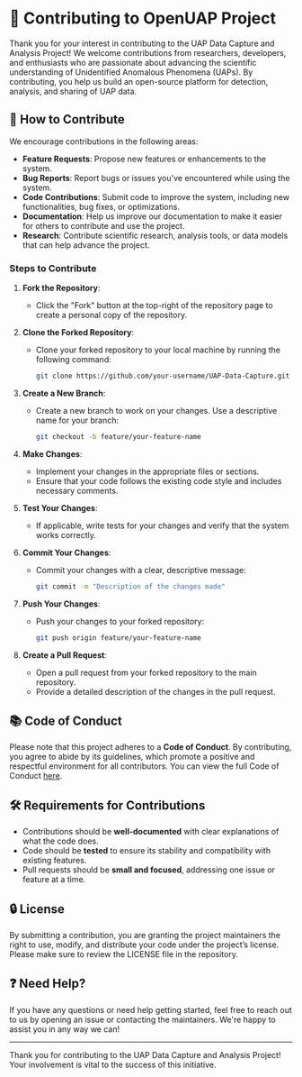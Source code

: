 # 🤝 Contributing to OpenUAP Project

Thank you for your interest in contributing to the UAP Data Capture and Analysis Project! We welcome contributions from researchers, developers, and enthusiasts who are passionate about advancing the scientific understanding of Unidentified Anomalous Phenomena (UAPs). By contributing, you help us build an open-source platform for detection, analysis, and sharing of UAP data.

## 📝 How to Contribute

We encourage contributions in the following areas:

- **Feature Requests**: Propose new features or enhancements to the system.
- **Bug Reports**: Report bugs or issues you've encountered while using the system.
- **Code Contributions**: Submit code to improve the system, including new functionalities, bug fixes, or optimizations.
- **Documentation**: Help us improve our documentation to make it easier for others to contribute and use the project.
- **Research**: Contribute scientific research, analysis tools, or data models that can help advance the project.

### Steps to Contribute

1. **Fork the Repository**: 
   - Click the "Fork" button at the top-right of the repository page to create a personal copy of the repository.

2. **Clone the Forked Repository**: 
   - Clone your forked repository to your local machine by running the following command:
     ```bash
     git clone https://github.com/your-username/UAP-Data-Capture.git
     ```
     
3. **Create a New Branch**:
   - Create a new branch to work on your changes. Use a descriptive name for your branch:
     ```bash
     git checkout -b feature/your-feature-name
     ```

4. **Make Changes**:
   - Implement your changes in the appropriate files or sections.
   - Ensure that your code follows the existing code style and includes necessary comments.

5. **Test Your Changes**:
   - If applicable, write tests for your changes and verify that the system works correctly.

6. **Commit Your Changes**:
   - Commit your changes with a clear, descriptive message:
     ```bash
     git commit -m "Description of the changes made"
     ```

7. **Push Your Changes**:
   - Push your changes to your forked repository:
     ```bash
     git push origin feature/your-feature-name
     ```

8. **Create a Pull Request**:
   - Open a pull request from your forked repository to the main repository.
   - Provide a detailed description of the changes in the pull request.

## 📚 Code of Conduct

Please note that this project adheres to a **Code of Conduct**. By contributing, you agree to abide by its guidelines, which promote a positive and respectful environment for all contributors. You can view the full Code of Conduct [here](./CODE_OF_CONDUCT.md).

## 🛠️ Requirements for Contributions

- Contributions should be **well-documented** with clear explanations of what the code does.
- Code should be **tested** to ensure its stability and compatibility with existing features.
- Pull requests should be **small and focused**, addressing one issue or feature at a time.

## 🔒 License

By submitting a contribution, you are granting the project maintainers the right to use, modify, and distribute your code under the project’s license. Please make sure to review the LICENSE file in the repository.

## ❓ Need Help?

If you have any questions or need help getting started, feel free to reach out to us by opening an issue or contacting the maintainers. We're happy to assist you in any way we can!

---

Thank you for contributing to the UAP Data Capture and Analysis Project! Your involvement is vital to the success of this initiative.
